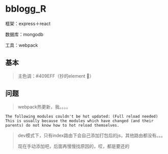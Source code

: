 # bblogg_R 

框架：express＋react

数据库：mongodb

工具：webpack 

## 基本

> 主色调：#409EFF（抄的element :ghost:）

## 问题

> webpack热更新，我。。。。 

```
The following modules couldn't be hot updated: (Full reload needed)
This is usually because the modules which have changed (and their parents) do not know how to hot reload themselves.
```

> dev模式下，只有index路由下会自己添加打包后的js，其他路由都没有。。。
>
> 现在手动添加吧，后面再慢慢找原因的，哎，都是要还的